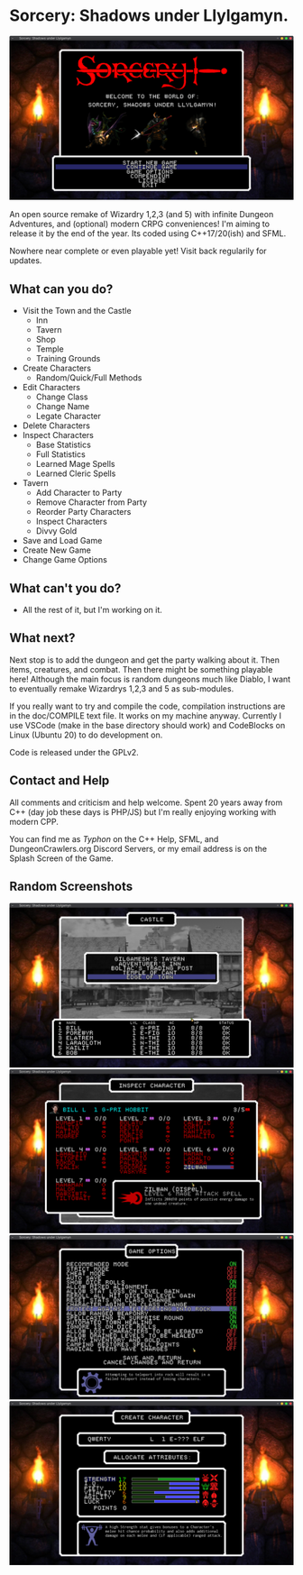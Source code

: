 # Sorcery: Shadows under Llylgamyn.

![Logo](/promo/screen1.png)

An open source remake of Wizardry 1,2,3 (and 5) with infinite Dungeon
Adventures, and (optional) modern CRPG conveniences! I'm aiming to release it by
the end of the year. Its coded using C++17/20(ish) and SFML.

Nowhere near complete or even playable yet! Visit back regularily for updates.

## What can you do?

* Visit the Town and the Castle
  * Inn
  * Tavern
  * Shop
  * Temple
  * Training Grounds
* Create Characters
  * Random/Quick/Full Methods
* Edit Characters
  * Change Class
  * Change Name
  * Legate Character
* Delete Characters
* Inspect Characters
  * Base Statistics
  * Full Statistics
  * Learned Mage Spells
  * Learned Cleric Spells
* Tavern
  * Add Character to Party
  * Remove Character from Party
  * Reorder Party Characters
  * Inspect Characters
  * Divvy Gold
* Save and Load Game
* Create New Game
* Change Game Options

## What can't you do?

* All the rest of it, but I'm working on it.

## What next?

Next stop is to add the dungeon and get the party walking about it. Then items,
creatures, and combat. Then there might be something playable here! Although the
main focus is random dungeons much like Diablo, I want to eventually remake
Wizardrys 1,2,3 and 5 as sub-modules.

If you really want to try and compile the code, compilation instructions are in
the doc/COMPILE text file. It works on my machine anyway. Currently I use VSCode
(make in the base directory should work) and CodeBlocks on Linux (Ubuntu 20) to
do development on.

Code is released under the GPLv2.

## Contact and Help

All comments and criticism and help welcome. Spent 20 years away from C++ (day
job these days is PHP/JS) but I'm really enjoying working with modern CPP.

You can find me as *Typhon* on the C++ Help, SFML, and DungeonCrawlers.org
Discord Servers, or my email address is on the Splash Screen of the Game.

## Random Screenshots

![Logo](/promo/screen2.png)
![Logo](/promo/screen3.png)
![Logo](/promo/screen4.png)
![Logo](/promo/screen5.png)


